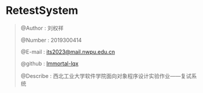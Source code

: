 # RetestSystem

> @Author : 刘权祥
>
> @Number : 2019300414
> 
> @E-mail : its2023@mail.nwpu.edu.cn
> 
> @github : [Immortal-lqx](https://github.com/Immortal-lqx)
> 
> @Describe : 西北工业大学软件学院面向对象程序设计实验作业——复试系统
